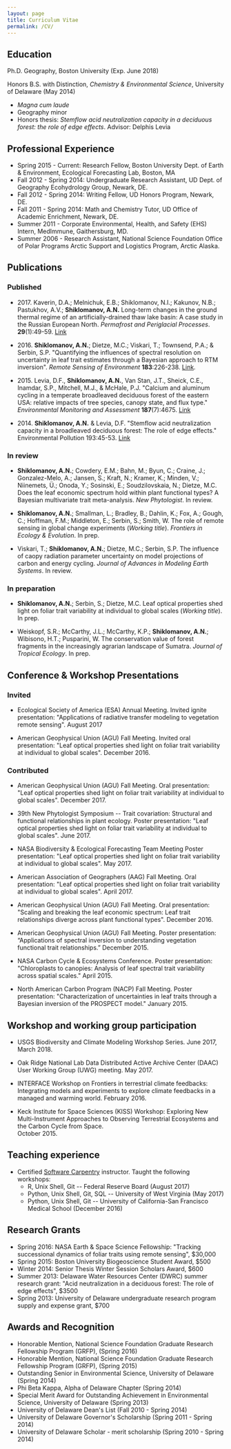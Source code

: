 ```yaml
---
layout: page
title: Curriculum Vitae
permalink: /CV/
---
```


## Education
Ph.D. Geography, Boston University (Exp. June 2018)

Honors B.S. with Distinction, *Chemistry & Environmental Science*, University of Delaware (May 2014)

* *Magna cum laude*
* Geography minor
* Honors thesis: *Stemflow acid neutralization capacity in a deciduous forest: the role of edge effects*. Advisor: Delphis Levia

## Professional Experience

* Spring 2015 - Current: Research Fellow, Boston University Dept. of Earth & Environment, Ecological Forecasting Lab, Boston, MA
* Fall 2012 - Spring 2014: Undergraduate Research Assistant, UD Dept. of Geography Ecohydrology Group, Newark, DE.
* Fall 2012 - Spring 2014: Writing Fellow, UD Honors Program, Newark, DE.
* Fall 2011 - Spring 2014: Math and Chemistry Tutor, UD Office of Academic Enrichment, Newark, DE.
* Summer 2011 - Corporate Environmental, Health, and Safety (EHS) Intern, MedImmune, Gaithersburg, MD.
* Summer 2006 - Research Assistant, National Science Foundation Office of Polar Programs Arctic Support and Logistics Program, Arctic Alaska.


## Publications

### Published

* 2017\. Kaverin, D.A.; Melnichuk, E.B.; Shiklomanov, N.I.; Kakunov, N.B.; Pastukhov, A.V.; **Shiklomanov, A.N.**
Long-term changes in the ground thermal regime of an artificially-drained thaw lake basin: A case study in the Russian European North.
*Permafrost and Periglacial Processes*. **29**(1):49-59.
[Link](http://onlinelibrary.wiley.com/doi/10.1002/ppp.1963/abstract)

* 2016\. **Shiklomanov, A.N.**; Dietze, M.C.; Viskari, T.; Townsend, P.A.; & Serbin, S.P. 
"Quantifying the influences of spectral resolution on uncertainty in leaf trait estimates through a Bayesian approach to RTM inversion". 
*Remote Sensing of Environment* **183**:226-238. 
[Link](http://www.sciencedirect.com/science/article/pii/S0034425716302243).

* 2015\. Levia, D.F.,  **Shiklomanov, A.N.**, Van Stan, J.T., Sheick, C.E., Inamdar, S.P., Mitchell, M.J., & McHale, P.J. 
"Calcium and aluminum cycling in a temperate broadleaved deciduous forest of the eastern USA: relative impacts of tree species, canopy state, and flux type." 
*Environmental Monitoring and Assessment* **187**(7):4675. 
[Link](http://link.springer.com/article/10.1007%2Fs10661-015-4675-3)

* 2014\. **Shiklomanov, A.N.** & Levia, D.F. 
"Stemflow acid neutralization capacity in a broadleaved deciduous forest: The role of edge effects." 
Environmental Pollution 193:45-53. 
[Link](http://dx.doi.org/10.1016/j.envpol.2014.06.011)

### In review

* **Shiklomanov, A.N.**; Cowdery, E.M.; Bahn, M.; Byun, C.; Craine, J.; Gonzalez-Melo, A.; Jansen, S.; Kraft, N.; Kramer, K.; Minden, V.; Niinemets, Ü.; Onoda, Y.; Sosinski, E.; Soudzilovskaia, N.; Dietze, M.C. 
Does the leaf economic spectrum hold within plant functional types? A Bayesian multivariate trait meta-analysis.
*New Phytologist*.
In review.

* **Shiklomanov, A.N.**; Smallman, L.; Bradley, B.; Dahlin, K.; Fox, A.; Gough, C.; Hoffman, F.M.; Middleton, E.; Serbin, S.; Smith, W. The role of remote sensing in global change experiments (*Working title*). *Frontiers in Ecology & Evolution*. In prep.

* Viskari, T.; **Shiklomanov, A.N.**; Dietze, M.C.; Serbin, S.P. The influence of caopy radiation parameter uncertainty on model projections of carbon and energy cycling. *Journal of Advances in Modeling Earth Systems*. In review.

### In preparation

* **Shiklomanov, A.N.**; Serbin, S.; Dietze, M.C. Leaf optical properties shed light on foliar trait variability at individual to global scales (*Working title*). In prep.

* Weiskopf, S.R.; McCarthy, J.L.; McCarthy, K.P.; **Shiklomanov, A.N.**; Wibisono, H.T.; Pusparini, W. 
The conservation value of forest fragments in the increasingly agrarian landscape of Sumatra.
*Journal of Tropical Ecology*.
In prep.

## Conference & Workshop Presentations

### Invited

* Ecological Society of America (ESA) Annual Meeting.
Invited ignite presentation: "Applications of radiative transfer modeling to vegetation remote sensing".
August 2017

* American Geophysical Union (AGU) Fall Meeting.
Invited oral presentation: "Leaf optical properties shed light on foliar trait variability at individual to global scales".
December 2016.

### Contributed

* American Geophysical Union (AGU) Fall Meeting.
Oral presentation: "Leaf optical properties shed light on foliar trait variability at individual to global scales".
December 2017.

* 39th New Phytologist Symposium -- Trait covariation: Structural and functional relationships in plant ecology.
Poster presentation: "Leaf optical properties shed light on foliar trait variability at individual to global scales".
June 2017.

* NASA Biodiversity & Ecological Forecasting Team Meeting
Poster presentation: "Leaf optical properties shed light on foliar trait variability at individual to global scales".
May 2017.

* American Association of Geographers (AAG) Fall Meeting.
Oral presentation: "Leaf optical properties shed light on foliar trait variability at individual to global scales".
April 2017.

* American Geophysical Union (AGU) Fall Meeting.
Oral presentation: "Scaling and breaking the leaf economic spectrum: Leaf trait relationships diverge across plant functional types".
December 2016.

* American Geophysical Union (AGU) Fall Meeting. 
Poster presentation: “Applications of spectral inversion to understanding vegetation functional trait relationships.” 
December 2015.

* NASA Carbon Cycle & Ecosystems Conference. 
Poster presentation: "Chloroplasts to canopies: Analysis of leaf spectral trait variability across spatial scales." 
April 2015.

* North American Carbon Program (NACP) Fall Meeting. 
Poster presentation: "Characterization of uncertainties in leaf traits through a Bayesian inversion of the PROSPECT model." 
January 2015. 


## Workshop and working group participation

* USGS Biodiversity and Climate Modeling Workshop Series.
June 2017, March 2018.

* Oak Ridge National Lab Data Distributed Active Archive Center (DAAC) User Working Group (UWG) meeting. 
May 2017.

* INTERFACE Workshop on Frontiers in terrestrial climate feedbacks: Integrating models and experiments to explore climate feedbacks in a managed and warming world. 
February 2016.

* Keck Institute for Space Sciences (KISS) Workshop: Exploring New Multi-Instrument Approaches to Observing Terrestrial Ecosystems and the Carbon Cycle from Space.  
October 2015.


## Teaching experience

* Certified [Software Carpentry](www.software-carpentry.org) instructor. Taught the following workshops:
    - R, Unix Shell, Git -- Federal Reserve Board (August 2017)
    - Python, Unix Shell, Git, SQL -- University of West Virginia (May 2017)
    - Python, Unix Shell, Git -- University of California-San Francisco Medical School (December 2016)

## Research Grants

* Spring 2016: NASA Earth & Space Science Fellowship: "Tracking successional dynamics of foliar traits using remote sensing", \$30,000
* Spring 2015: Boston University Biogeoscience Student Award, \$500
* Winter 2014: Senior Thesis Winter Session Scholars Award, \$600
* Summer 2013: Delaware Water Resources Center (DWRC) summer research grant: "Acid neutralization in a deciduous forest: The role of edge effects", \$3500
* Spring 2013: University of Delaware undergraduate research program supply and expense grant, \$700


## Awards and Recognition

* Honorable Mention, National Science Foundation Graduate Research Fellowship Program (GRFP), (Spring 2016)
* Honorable Mention, National Science Foundation Graduate Research Fellowship Program (GRFP), (Spring 2015)
* Outstanding Senior in Environmental Science, University of Delaware (Spring 2014)
* Phi Beta Kappa, Alpha of Delaware Chapter (Spring 2014)
* Special Merit Award for Outstanding Achievement in Environmental Science, University of Delaware (Spring 2013)
* University of Delaware Dean's List (Fall 2010 - Spring 2014)
* University of Delaware Governor's Scholarship (Spring 2011 - Spring 2014)
* University of Delaware Scholar - merit scholarship (Spring 2010 - Spring 2014)
